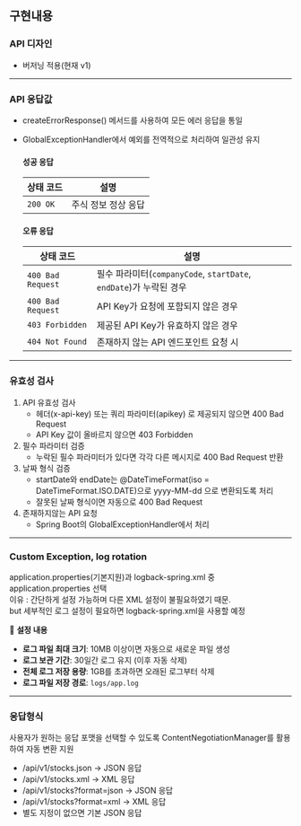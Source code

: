 ## 구현내용

### API 디자인
- 버저닝 적용(현재 v1)

---

### API 응답값
  - createErrorResponse() 메서드를 사용하여 모든 에러 응답을 통일
  - GlobalExceptionHandler에서 예외를 전역적으로 처리하여 일관성 유지

    #### 성공 응답
    | 상태 코드  | 설명                      |
    |------------|--------------------------|
    | `200 OK`   | 주식 정보 정상 응답       |

    #### 오류 응답
    | 상태 코드        | 설명                                     |
    |-----------------|----------------------------------------|
    | `400 Bad Request` | 필수 파라미터(`companyCode`, `startDate`, `endDate`)가 누락된 경우 |
    | `400 Bad Request` | API Key가 요청에 포함되지 않은 경우 |
    | `403 Forbidden` | 제공된 API Key가 유효하지 않은 경우 |
    | `404 Not Found` | 존재하지 않는 API 엔드포인트 요청 시 |

---

### 유효성 검사
1) API 유효성 검사
   - 헤더(x-api-key) 또는 쿼리 파라미터(apikey) 로 제공되지 않으면 400 Bad Request
   - API Key 값이 올바르지 않으면 403 Forbidden
2) 필수 파라미터 검증
    - 누락된 필수 파라미터가 있다면 각각 다른 메시지로 400 Bad Request 반환
3) 날짜 형식 검증
    - startDate와 endDate는 @DateTimeFormat(iso = DateTimeFormat.ISO.DATE)으로 yyyy-MM-dd 으로 변환되도록 처리
    - 잘못된 날짜 형식이면 자동으로 400 Bad Request
4) 존재하지않는 API 요청
    - Spring Boot의 GlobalExceptionHandler에서 처리

---

### Custom Exception, log rotation
application.properties(기본지원)과 logback-spring.xml 중 application.properties 선택<br>
이유 : 간단하게 설정 가능하며 다른 XML 설정이 불필요하였기 때문.<br>
but 세부적인 로그 설정이 필요하면 logback-spring.xml을 사용할 예정

📌 **설정 내용**
- **로그 파일 최대 크기**: 10MB 이상이면 자동으로 새로운 파일 생성
- **로그 보관 기간**: 30일간 로그 유지 (이후 자동 삭제)
- **전체 로그 저장 용량**: 1GB를 초과하면 오래된 로그부터 삭제
- **로그 파일 저장 경로**: `logs/app.log`

---

### 응답형식
사용자가 원하는 응답 포맷을 선택할 수 있도록 ContentNegotiationManager를 활용하여 자동 변환 지원<br>

- /api/v1/stocks.json → JSON 응답
- /api/v1/stocks.xml → XML 응답
- /api/v1/stocks?format=json → JSON 응답
- /api/v1/stocks?format=xml → XML 응답
- 별도 지정이 없으면 기본 JSON 응답